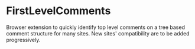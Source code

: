 # FirstLevelComments
Browser extension to quickly identify top level comments on a tree based comment structure for many sites. New sites' compatibility are to be added progressively.
